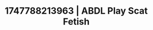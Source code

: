 ---
categories:
- Face fucking
- Naughty expression
- Subtle kink
- Erotic gaze
- Intimate POV
image: /assets/images/1747788213963.jpg
layout: post
seo:
  description: Featured content with premium ABDL Play, Scat Fetish. HD images available.
  keywords: ABDL Play, Scat Fetish
  og_image: /assets/images/1747788213963.jpg
  schema_type: VisualArtwork
tags:
- ABDL Play
- Scat Fetish
- '#1747788213963'
title: 1747788213963 | ABDL Play Scat Fetish
---